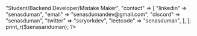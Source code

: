 <?php

$senasariduman = [
    "title" => "Student/Backend Developer/Mistake Maker",
    "contact" => [
        "linkedin" => "senasduman",
        "email" => "senasdumandev@gmail.com",
        "discord" => "senasduman",
        "twitter" => "ssryorkdev",
        "leetcode" => "senasduman",
    ],
];
print_r($senasariduman);

?>
